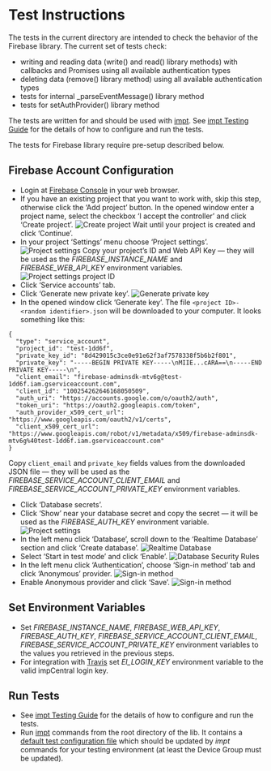 # Test Instructions #

The tests in the current directory are intended to check the behavior of the Firebase library. The current set of tests check:
- writing and reading data (write() and read() library methods) with callbacks and Promises using all available authentication types
- deleting data (remove() library method) using all available authentication types
- tests for internal _parseEventMessage() library method
- tests for setAuthProvider() library method

The tests are written for and should be used with [impt](https://github.com/electricimp/imp-central-impt). See [impt Testing Guide](https://github.com/electricimp/imp-central-impt/blob/master/TestingGuide.md) for the details of how to configure and run the tests.

The tests for Firebase library require pre-setup described below.

## Firebase Account Configuration ##

- Login at [Firebase Console](https://console.firebase.google.com) in your web browser.
- If you have an existing project that you want to work with, skip this step, otherwise click the ‘Add project’ button.
In the opened window enter a project name, select the checkbox ‘I accept the controller’ and click ‘Create project’.
![Create project](../png/CreateProject.png)
Wait until your project is created and click ‘Continue’.
- In your project ‘Settings’ menu choose ‘Project settings’.
![Project settings](../png/ProjectSettings.png)
Copy your project’s ID and Web API Key &mdash; they will be used as the *FIREBASE_INSTANCE_NAME* and *FIREBASE_WEB_API_KEY* environment variables.
![Project settings project ID](../png/ProjectSettingsProjectIdAndWebApiKey.png)
- Click ‘Service accounts’ tab.
- Click ‘Generate new private key’.
![Generate private key](../png/GeneratePrivateKey.png)
- In the opened window click ‘Generate key’. The file `<project ID>-<random identifier>.json` will be downloaded to your computer.
It looks something like this:
```
{
  "type": "service_account",
  "project_id": "test-1dd6f",
  "private_key_id": "8d429015c3ce0e91e62f3af7578338f5b6b2f801",
  "private_key": "-----BEGIN PRIVATE KEY-----\nMIIE...cARA==\n-----END PRIVATE KEY-----\n",
  "client_email": "firebase-adminsdk-mtv6g@test-1dd6f.iam.gserviceaccount.com",
  "client_id": "100254262646168050509",
  "auth_uri": "https://accounts.google.com/o/oauth2/auth",
  "token_uri": "https://oauth2.googleapis.com/token",
  "auth_provider_x509_cert_url": "https://www.googleapis.com/oauth2/v1/certs",
  "client_x509_cert_url": "https://www.googleapis.com/robot/v1/metadata/x509/firebase-adminsdk-mtv6g%40test-1dd6f.iam.gserviceaccount.com"
}
```
Copy `client_email` and `private_key` fields values from the downloaded JSON file &mdash; they will be used as the *FIREBASE_SERVICE_ACCOUNT_CLIENT_EMAIL* and *FIREBASE_SERVICE_ACCOUNT_PRIVATE_KEY* environment variables.
- Click ‘Database secrets’.
- Click ‘Show’ near your database secret and copy the secret &mdash; it will be used as the *FIREBASE_AUTH_KEY* environment variable.
![Project settings](../png/DatabaseSecret.png)
- In the left menu click ‘Database’, scroll down to the ‘Realtime Database’ section and click ‘Create database’.
![Realtime Database](../png/RealtimeDatabase.png)
- Select ‘Start in test mode’ and click ‘Enable’.
![Database Security Rules](../png/DatabaseSecurityRules.png)
- In the left menu click ‘Authentication’, choose ‘Sign-in method’ tab and click ‘Anonymous’ provider.
![Sign-in method](../png/SignInMethod.png)
- Enable Anonymous provider and click ‘Save’.
![Sign-in method](../png/EnableAnonymousProvider.png)

## Set Environment Variables ##

- Set *FIREBASE_INSTANCE_NAME*, *FIREBASE_WEB_API_KEY*, *FIREBASE_AUTH_KEY*, *FIREBASE_SERVICE_ACCOUNT_CLIENT_EMAIL*, *FIREBASE_SERVICE_ACCOUNT_PRIVATE_KEY* environment variables to the values you retrieved in the previous steps.
- For integration with [Travis](https://travis-ci.org) set *EI_LOGIN_KEY* environment variable to the valid impCentral login key.

## Run Tests ##

- See [impt Testing Guide](https://github.com/electricimp/imp-central-impt/blob/master/TestingGuide.md) for the details of how to configure and run the tests.
- Run [impt](https://github.com/electricimp/imp-central-impt) commands from the root directory of the lib. It contains a [default test configuration file](../.impt.test) which should be updated by *impt* commands for your testing environment (at least the Device Group must be updated).
